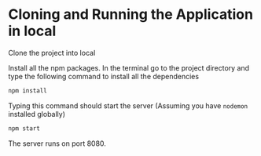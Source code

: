 # Cloning and Running the Application in local

Clone the project into local

 Install all the npm packages. In the terminal go to the project directory and type the following command to install all the dependencies

```bash
npm install
```

Typing this command should start the server (Assuming you have `nodemon` installed globally)

```bash
npm start
```
The server runs on port 8080.
